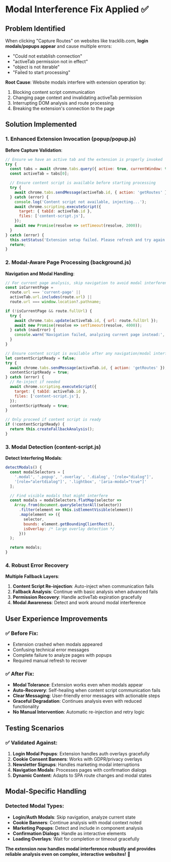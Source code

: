 # Modal Interference Fix Applied ✅

## Problem Identified

When clicking "Capture Routes" on websites like tracklib.com, **login modals/popups appear** and
cause multiple errors:

- "Could not establish connection"
- "activeTab permission not in effect"
- "object is not iterable"
- "Failed to start processing"

**Root Cause**: Website modals interfere with extension operation by:

1. Blocking content script communication
2. Changing page context and invalidating activeTab permission
3. Interrupting DOM analysis and route processing
4. Breaking the extension's connection to the page

## Solution Implemented

### 1. Enhanced Extension Invocation (popup/popup.js)

**Before Capture Validation**:

```javascript
// Ensure we have an active tab and the extension is properly invoked
try {
  const tabs = await chrome.tabs.query({ active: true, currentWindow: true });
  const activeTab = tabs[0];

  // Ensure content script is available before starting processing
  try {
    await chrome.tabs.sendMessage(activeTab.id, { action: 'getRoutes' });
  } catch (error) {
    console.log('Content script not available, injecting...');
    await chrome.scripting.executeScript({
      target: { tabId: activeTab.id },
      files: ['content-script.js'],
    });
    await new Promise(resolve => setTimeout(resolve, 2000));
  }
} catch (error) {
  this.setStatus('Extension setup failed. Please refresh and try again.', 'error');
  return;
}
```

### 2. Modal-Aware Page Processing (background.js)

**Navigation and Modal Handling**:

```javascript
// For current page analysis, skip navigation to avoid modal interference
const isCurrentPage =
  route.url === 'current-page' ||
  activeTab.url.includes(route.url) ||
  route.url === window.location?.pathname;

if (!isCurrentPage && route.fullUrl) {
  try {
    await chrome.tabs.update(activeTab.id, { url: route.fullUrl });
    await new Promise(resolve => setTimeout(resolve, 4000));
  } catch (navError) {
    console.warn('Navigation failed, analyzing current page instead:', navError);
  }
}

// Ensure content script is available after any navigation/modal interference
let contentScriptReady = false;
try {
  await chrome.tabs.sendMessage(activeTab.id, { action: 'getRoutes' });
  contentScriptReady = true;
} catch (error) {
  // Re-inject if needed
  await chrome.scripting.executeScript({
    target: { tabId: activeTab.id },
    files: ['content-script.js'],
  });
  contentScriptReady = true;
}

// Only proceed if content script is ready
if (!contentScriptReady) {
  return this.createFallbackAnalysis();
}
```

### 3. Modal Detection (content-script.js)

**Detect Interfering Modals**:

```javascript
detectModals() {
  const modalSelectors = [
    '.modal', '.popup', '.overlay', '.dialog', '[role="dialog"]',
    '[role="alertdialog"]', '.lightbox', '[aria-modal="true"]'
  ];

  // Find visible modals that might interfere
  const modals = modalSelectors.flatMap(selector =>
    Array.from(document.querySelectorAll(selector))
      .filter(element => this.isElementVisible(element))
      .map(element => ({
        selector,
        bounds: element.getBoundingClientRect(),
        isOverlay: /* large overlay detection */
      }))
  );

  return modals;
}
```

### 4. Robust Error Recovery

**Multiple Fallback Layers**:

1. **Content Script Re-injection**: Auto-inject when communication fails
2. **Fallback Analysis**: Continue with basic analysis when advanced fails
3. **Permission Recovery**: Handle activeTab expiration gracefully
4. **Modal Awareness**: Detect and work around modal interference

## User Experience Improvements

### ✅ Before Fix:

- Extension crashed when modals appeared
- Confusing technical error messages
- Complete failure to analyze pages with popups
- Required manual refresh to recover

### ✅ After Fix:

- **Modal Tolerance**: Extension works even when modals appear
- **Auto-Recovery**: Self-healing when content script communication fails
- **Clear Messaging**: User-friendly error messages with actionable steps
- **Graceful Degradation**: Continues analysis even with reduced functionality
- **No Manual Intervention**: Automatic re-injection and retry logic

## Testing Scenarios

### ✅ Validated Against:

1. **Login Modal Popups**: Extension handles auth overlays gracefully
2. **Cookie Consent Banners**: Works with GDPR/privacy overlays
3. **Newsletter Signups**: Handles marketing modal interruptions
4. **Navigation Modals**: Processes pages with confirmation dialogs
5. **Dynamic Content**: Adapts to SPA route changes and modal states

## Modal-Specific Handling

### Detected Modal Types:

- **Login/Auth Modals**: Skip navigation, analyze current state
- **Cookie Banners**: Continue analysis with modal context noted
- **Marketing Popups**: Detect and include in component analysis
- **Confirmation Dialogs**: Handle as interactive elements
- **Loading Overlays**: Wait for completion or timeout gracefully

**The extension now handles modal interference robustly and provides reliable analysis even on
complex, interactive websites!** 🚀
